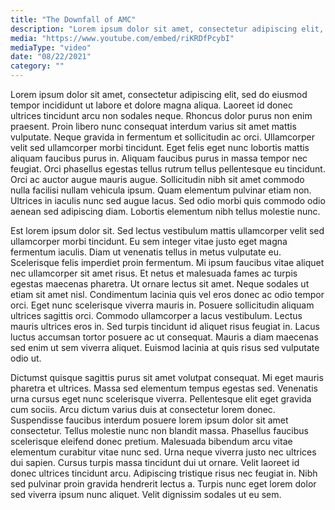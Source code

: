 ```yaml
---
title: "The Downfall of AMC"
description: "Lorem ipsum dolor sit amet, consectetur adipiscing elit, sed do eiusmod tempor incididunt ut labore et dolore magna aliqua."
media: "https://www.youtube.com/embed/riKRDfPcybI"
mediaType: "video"
date: "08/22/2021"
category: ""
---
```

Lorem ipsum dolor sit amet, consectetur adipiscing elit, sed do eiusmod tempor incididunt ut labore et dolore magna aliqua. Laoreet id donec ultrices tincidunt arcu non sodales neque. Rhoncus dolor purus non enim praesent. Proin libero nunc consequat interdum varius sit amet mattis vulputate. Neque gravida in fermentum et sollicitudin ac orci. Ullamcorper velit sed ullamcorper morbi tincidunt. Eget felis eget nunc lobortis mattis aliquam faucibus purus in. Aliquam faucibus purus in massa tempor nec feugiat. Orci phasellus egestas tellus rutrum tellus pellentesque eu tincidunt. Orci ac auctor augue mauris augue. Sollicitudin nibh sit amet commodo nulla facilisi nullam vehicula ipsum. Quam elementum pulvinar etiam non. Ultrices in iaculis nunc sed augue lacus. Sed odio morbi quis commodo odio aenean sed adipiscing diam. Lobortis elementum nibh tellus molestie nunc.

Est lorem ipsum dolor sit. Sed lectus vestibulum mattis ullamcorper velit sed ullamcorper morbi tincidunt. Eu sem integer vitae justo eget magna fermentum iaculis. Diam ut venenatis tellus in metus vulputate eu. Scelerisque felis imperdiet proin fermentum. Mi ipsum faucibus vitae aliquet nec ullamcorper sit amet risus. Et netus et malesuada fames ac turpis egestas maecenas pharetra. Ut ornare lectus sit amet. Neque sodales ut etiam sit amet nisl. Condimentum lacinia quis vel eros donec ac odio tempor orci. Eget nunc scelerisque viverra mauris in. Posuere sollicitudin aliquam ultrices sagittis orci. Commodo ullamcorper a lacus vestibulum. Lectus mauris ultrices eros in. Sed turpis tincidunt id aliquet risus feugiat in. Lacus luctus accumsan tortor posuere ac ut consequat. Mauris a diam maecenas sed enim ut sem viverra aliquet. Euismod lacinia at quis risus sed vulputate odio ut.

Dictumst quisque sagittis purus sit amet volutpat consequat. Mi eget mauris pharetra et ultrices. Massa sed elementum tempus egestas sed. Venenatis urna cursus eget nunc scelerisque viverra. Pellentesque elit eget gravida cum sociis. Arcu dictum varius duis at consectetur lorem donec. Suspendisse faucibus interdum posuere lorem ipsum dolor sit amet consectetur. Tellus molestie nunc non blandit massa. Phasellus faucibus scelerisque eleifend donec pretium. Malesuada bibendum arcu vitae elementum curabitur vitae nunc sed. Urna neque viverra justo nec ultrices dui sapien. Cursus turpis massa tincidunt dui ut ornare. Velit laoreet id donec ultrices tincidunt arcu. Adipiscing tristique risus nec feugiat in. Nibh sed pulvinar proin gravida hendrerit lectus a. Turpis nunc eget lorem dolor sed viverra ipsum nunc aliquet. Velit dignissim sodales ut eu sem.